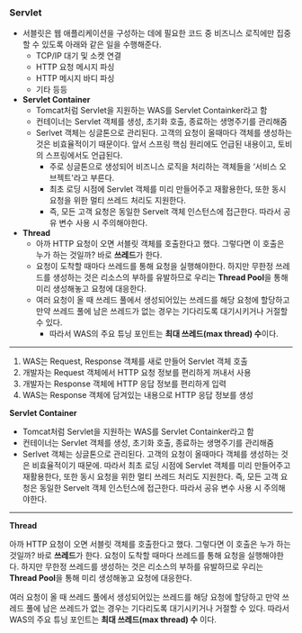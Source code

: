 ### Servlet

- 서블릿은 웹 애플리케이션을 구성하는 데에 필요한 코드 중 비즈니스 로직에만 집중할 수 있도록 아래와 같은 일을 수행해준다.
    - TCP/IP 대기 및 소켓 연결
    - HTTP 요청 메시지 파싱
    - HTTP 메시지 바디 파싱
    - 기타 등등
- **Servlet Container**
    - Tomcat처럼 Servlet을 지원하는 WAS를 Servlet Containker라고 함
    - 컨테이너는 Servlet 객체를 생성, 초기화 호출, 종료하는 생명주기를 관리해줌
    - Serlvet 객체는 싱글톤으로 관리된다. 고객의 요청이 올때마다 객체를 생성하는 것은 비효율적이기 때문이다. 앞서 스프링 핵심 원리에도 언급된 내용이고, 토비의 스프링에서도 언급된다.
        - 주로 싱글톤으로 생성되어 비즈니스 로직을 처리하는 객체들을 ‘서비스 오브젝트'라고 부른다.
        - 최초 로딩 시점에 Servlet 객체를 미리 만들어주고 재활용한다, 또한 동시 요청을 위한 멀티 쓰레드 처리도 지원한다.
        - 즉, 모든 고객 요청은 동일한 Servelt 객체 인스턴스에 접근한다. 따라서 공유 변수 사용 시 주의해야한다.
- **Thread**
    - 아까 HTTP 요청이 오면 서블릿 객체를 호출한다고 했다. 그렇다면 이 호출은 누가 하는 것일까? 바로 **쓰레드**가 한다.
    - 요청이 도착할 때마다 쓰레드를 통해 요청을 실행해야한다. 하지만 무한정 쓰레드를 생성하는 것은 리소스의 부하를 유발하므로 우리는 **Thread Pool**을 통해 미리 생성해놓고 요청에 대응한다.
    - 여러 요청이 올 때 쓰레드 풀에서 생성되어있는 쓰레드를 해당 요청에 할당하고 만약 쓰레드 풀에 남은 쓰레드가 없는 경우는 기다리도록 대기시키거나 거절할 수 있다.
        - 따라서 WAS의 주요 튜닝 포인트는 **최대 쓰레드(max thread) 수**이다.

---

1. WAS는 Request, Response 객체를 새로 만들어 Servlet 객체 호출
2. 개발자는 Request 객체에서 HTTP 요청 정보를 편리하게 꺼내서 사용
3. 개발자는 Response 객체에 HTTP 응답 정보를 편리하게 입력
4. WAS는 Response 객체에 담겨있는 내용으로 HTTP 응답 정보를 생성

**Servlet Container**
- Tomcat처럼 Servlet을 지원하는 WAS를 Servlet Containker라고 함
- 컨테이너는 Servlet 객체를  생성, 초기화 호출, 종료하는 생명주기를 관리해줌
- Serlvet 객체는 싱글톤으로 관리된다. 고객의 요청이 올때마다 객체를 생성하는 것은 비효율적이기 때문에. 따라서 
최초 로딩 시점에 Servlet 객체를 미리 만들어주고 재활용한다, 또한 동시 요청을 위한 멀티 쓰레드 처리도 지원한다. 
즉, 모든 고객 요청은 동일한 Servelt 객체 인스턴스에 접근한다. 따라서 공유 변수 사용 시 주의해야한다.

---

**Thread**

아까 HTTP 요청이 오면 서블릿 객체를 호출한다고 했다. 그렇다면 이 호출은 누가 하는 것일까? 바로 **쓰레드**가 한다. 
요청이 도착할 때마다 쓰레드를 통해 요청을 실행해야한다. 하지만 무한정 쓰레드를 생성하는 것은 리소스의 부하를 유발하므로 우리는
**Thread Pool**을 통해 미리 생성해놓고 요청에 대응한다. 

여러 요청이 올 때 쓰레드 풀에서 생성되어있는 쓰레드를 해당 요청에 할당하고 만약 쓰레드 풀에 남은 쓰레드가 없는 경우는 
기다리도록 대기시키거나 거절할 수 있다. 따라서 WAS의 주요 튜닝 포인트는 **최대 쓰레드(max thread) 수** 이다.